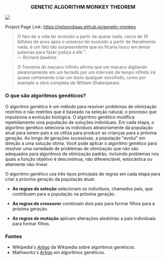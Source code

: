 ### <center> GENETIC ALGORITHM MONKEY THEOREM </center>
<img src="demo.gif"/>

Project Page Link: https://nelsondiaas.github.io/genetic-monkey

> O fato de a vida ter evoluído a partir de quase nada, cerca de 10 bilhões de
 anos após o universo ter evoluído a partir de literalmente nada, é um fato tão
 surpreendente que eu ficaria louco em tentar palavras para fazer justiça a ele ”. </br>
 — Richard dawkins

> O Teorema do macaco infinito afirma que um macaco digitando aleatoriamente em um teclado por um intervalo de tempo infinito irá quase
 certamente criar um texto qualquer escolhido, como por exemplo a obra completa de William Shakespeare.

### O que são algoritmos genéticos?

O algoritmo genético é um método para resolver problemas de otimização restritos e não restritos que é baseado na seleção natural, o processo que impulsiona a evolução biológica. O algoritmo genético modifica repetidamente uma população de soluções individuais. Em cada etapa, o algoritmo genético seleciona os indivíduos aleatoriamente da população atual para serem pais e os utiliza para produzir as crianças para a próxima geração. Ao longo de gerações sucessivas, a população "evolui" em direção a uma solução ótima. Você pode aplicar o algoritmo genético para resolver uma variedade de problemas de otimização que não são adequados para algoritmos de otimização padrão, incluindo problemas nos quais a função objetivo é descontínua, não diferenciável, estocástica ou altamente não-linear.

O algoritmo genético usa três tipos principais de regras em cada etapa para criar a próxima geração da população atual:

* **As regras de seleção** selecionam os indivíduos, chamados pais, que contribuem para a população na próxima geração.

* **As regras de crossover** combinam dois pais para formar filhos para a próxima geração.

* **As regras de mutação** aplicam alterações aleatórias a pais individuais para formar filhos.

### Fontes

* Wikipedia's [Artigo](https://en.wikipedia.org/wiki/Genetic_algorithm) da Wikipedia sobre algoritmos genéticos.
* Mathworks's [Artigo](https://in.mathworks.com/discovery/genetic-algorithm.html) em algoritmos genéticos.
